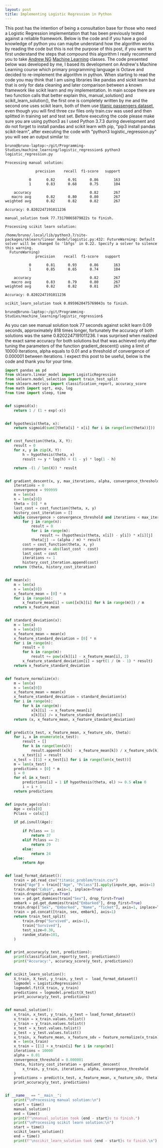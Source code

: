 ```yaml
---
layout: post
title: Implementing Logistic Regression in Python
---
```


This post has the intention of being a consultation base for those who need a Logistic Regression implementation that has been previously tested against a reliable framework. Below is the code and if you have a good knowledge of python you can maybe understand how the algorithm works by reading the code but this is not the purpose of this post, if you want to first understand the steps that compound this algorithm I really recommend you to take [Andrew NG](https://www.coursera.org/instructor/andrewng) [Machine Learning](https://www.coursera.org/learn/machine-learning) classes. The code presented below was developed by me, I based its development on Andrew's Machine Learning course which primary programming language is Octave and decided to re-implement the algorithm in python. When starting to read the code you may think that I am using libraries like pandas and sickit learn but that is only for data cleaning and later comparison between a known framework like scikit learn and my implementation. In main scope there are two function calls that better explain this, manual_solution() and scikit_learn_solution(), the first one is completely written by me and the second one uses scikit learn, both of them use [titanic passengers dataset](https://www.kaggle.com/lcqueiroz/titanic-passengers-dataset/data), even though you will find three csv files only train.csv was used and then splitted in training set and test set. Before executing the code please make sure you are using python3 as I used Python 3.7.3 during development and do not forget to install pandas and scikit learn with pip, "pip3 install pandas scikit-learn", after executing the code with "python3 logistic_regression.py" you will see an output similar to:

``` console
bruno@bruno-laptop:~/git/Programming-Studies/machine_learning/logistic_regression$ python3 logistic_regression.py

Processing manual solution:

              precision    recall  f1-score   support

           0       0.82      0.91      0.86       163
           1       0.83      0.68      0.75       104

    accuracy                           0.82       267
   macro avg       0.82      0.80      0.80       267
weighted avg       0.82      0.82      0.82       267

Accuracy: 0.8202247191011236

manual_solution took 77.73170065879822s to finish.

Processing scikit learn solution:

/home/bruno/.local/lib/python3.7/site-packages/sklearn/linear_model/logistic.py:432: FutureWarning: Default solver will be changed to 'lbfgs' in 0.22. Specify a solver to silence this warning.
  FutureWarning)
              precision    recall  f1-score   support

           0       0.81      0.93      0.86       163
           1       0.85      0.65      0.74       104

    accuracy                           0.82       267
   macro avg       0.83      0.79      0.80       267
weighted avg       0.82      0.82      0.81       267

Accuracy: 0.8202247191011236

scikit_learn_solution took 0.0959620475769043s to finish.

bruno@bruno-laptop:~/git/Programming-Studies/machine_learning/logistic_regression$
```

As you can see manual solution took 77 seconds against scikit learn 0.09 seconds, approximately 818 times longer, fortunately the
accuracy of both solutions was the same 0.8202247191011236. I was surprised when realized the exact same accuracy for both solutions but
that was achieved only after tuning the parameters of the function gradient_descent() using a limit of 10000 iterations, alpha equals to
0.01 and a threshold of convergence of 0.000001 between iterations. I expect this post to be useful, below is the code and thank you for
your time.

``` python
import pandas as pd
from sklearn.linear_model import LogisticRegression
from sklearn.model_selection import train_test_split
from sklearn.metrics import classification_report, accuracy_score
from math import sqrt, exp, log
from time import sleep, time


def sigmoid(x):
    return 1 / (1 + exp(-x))


def hypothesis(theta, x):
    return sigmoid(sum([theta[i] * x[i] for i in range(len(theta))]))


def cost_function(theta, X, Y):
    result = 0
    for x, y in zip(X, Y):
        h = hypothesis(theta, x)
        result += y * log(h) + (1 - y) * log(1 - h)

    return -(1 / len(X)) * result


def gradient_descent(x, y, max_iterations, alpha, convergence_threshold):
    iterations = 0
    convergence = 999999
    m = len(x)
    n = len(x[0])
    theta = [0] * n
    last_cost = cost_function(theta, x, y)
    history_cost_iteration = []
    while convergence > convergence_threshold and iterations < max_iterations:
        for j in range(n):
            result = 0
            for i in range(m):
                result += (hypothesis(theta, x[i]) - y[i]) * x[i][j]
            theta[j] -= (alpha / m) * result
        cost = cost_function(theta, x, y)
        convergence = abs(last_cost - cost)
        last_cost = cost
        iterations += 1
        history_cost_iteration.append(cost)
    return (theta, history_cost_iteration)


def mean(x):
    m = len(x)
    n = len(x[0])
    x_feature_mean = [0] * n
    for i in range(n):
        x_feature_mean[i] = sum([x[k][i] for k in range(m)]) / m
    return x_feature_mean


def standard_deviation(x):
    m = len(x)
    n = len(x[0])
    x_feature_mean = mean(x)
    x_feature_standard_deviation = [0] * n
    for i in range(n):
        result = 0
        for k in range(m):
            result += pow(x[k][i] - x_feature_mean[i], 2)
        x_feature_standard_deviation[i] = sqrt(1 / (m - 1) * result)
    return x_feature_standard_deviation


def feature_normalize(x):
    m = len(x)
    n = len(x[0])
    x_feature_mean = mean(x)
    x_feature_standard_deviation = standard_deviation(x)
    for i in range(n):
        for k in range(m):
            x[k][i] -= x_feature_mean[i]
            x[k][i] /= x_feature_standard_deviation[i]
    return (x, x_feature_mean, x_feature_standard_deviation)


def predict(x_test, x_feature_mean, x_feature_sdv, theta):
    for i, x in enumerate(x_test):
        result = []
        for k in range(len(x)):
            result.append((x[k] - x_feature_mean[k]) / x_feature_sdv[k])
        x_test[i] = result
    x_test = [[1] + x_test[i] for i in range(len(x_test))]
    m = len(x_test)
    predictions = [0] * m
    i = 0
    for el in x_test:
        predictions[i] = 1 if hypothesis(theta, el) >= 0.5 else 0
        i = i + 1
    return predictions


def inpute_age(cols):
    Age = cols[0]
    Pclass = cols[1]

    if pd.isnull(Age):

        if Pclass == 1:
            return 37
        elif Pclass == 2:
            return 29
        else:
            return 24
    else:
        return Age


def load_format_dataset():
    train = pd.read_csv("titanic_problem/train.csv")
    train["Age"] = train[["Age", "Pclass"]].apply(inpute_age, axis=1)
    train.drop("Cabin", axis=1, inplace=True)
    train.dropna(inplace=True)
    sex = pd.get_dummies(train["Sex"], drop_first=True)
    embark = pd.get_dummies(train["Embarked"], drop_first=True)
    train.drop(["Sex", "Embarked", "Name", "Ticket"], axis=1, inplace=True)
    train = pd.concat([train, sex, embark], axis=1)
    return train_test_split(
        train.drop("Survived", axis=1),
        train["Survived"],
        test_size=0.30,
        random_state=101,
    )


def print_accuracy(y_test, predictions):
    print(classification_report(y_test, predictions))
    print("Accuracy:", accuracy_score(y_test, predictions))


def scikit_learn_solution():
    X_train, X_test, y_train, y_test =  load_format_dataset()
    logmodel = LogisticRegression()
    logmodel.fit(X_train, y_train)
    predictions = logmodel.predict(X_test)
    print_accuracy(y_test, predictions)


def manual_solution():
    x_train, x_test, y_train, y_test = load_format_dataset()
    x_train = x_train.values.tolist()
    y_train = y_train.values.tolist()
    x_test = x_test.values.tolist()
    y_test = y_test.values.tolist()
    x_train, x_feature_mean, x_feature_sdv = feature_normalize(x_train)
    m = len(x_train)
    x_train = [[1] + x_train[i] for i in range(m)]
    iterations = 10000
    alpha = 0.01
    convergence_threshold = 0.000001
    theta, history_cost_iteration = gradient_descent(
        x_train, y_train, iterations, alpha, convergence_threshold
    )
    predictions = predict(x_test, x_feature_mean, x_feature_sdv, theta)
    print_accuracy(y_test, predictions)


if __name__ == "__main__":
    print("\nProcessing manual solution:\n")
    start = time()
    manual_solution()
    end = time()
    print(f"\nmanual_solution took {end - start}s to finish.")
    print("\nProcessing scikit learn solution:\n")
    start = time()
    scikit_learn_solution()
    end = time()
    print(f"\nscikit_learn_solution took {end - start}s to finish.\n")
```

